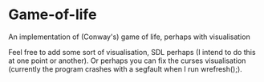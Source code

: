Game-of-life
============

An implementation of (Conway's) game of life, perhaps with visualisation

Feel free to add some sort of visualisation, SDL perhaps (I intend to do this at one point or another). 
Or perhaps you can fix the curses visualisation (currently the program crashes with a segfault when I run wrefresh();).

